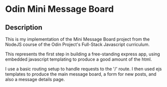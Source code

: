 # Odin Mini Message Board

## Description
This is my implementation of the Mini Message Board project from the NodeJS course of the Odin Project's Full-Stack Javascript curriculum.

This represents the first step in building a free-standing express app, using embedded javascript templating to produce a good amount of the html.

I use a basic routing setup to handle requests to the '/' route. I then used ejs templates to produce the main message board, a form for new posts, and also a message details page.